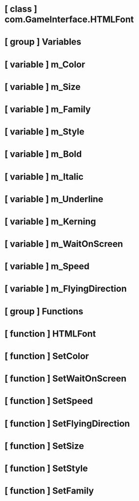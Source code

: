 # [ class ] com.GameInterface.HTMLFont

# [ group ] Variables

# [ variable ] m_Color

# [ variable ] m_Size

# [ variable ] m_Family

# [ variable ] m_Style

# [ variable ] m_Bold

# [ variable ] m_Italic

# [ variable ] m_Underline

# [ variable ] m_Kerning

# [ variable ] m_WaitOnScreen

# [ variable ] m_Speed

# [ variable ] m_FlyingDirection

# [ group ] Functions

# [ function ] HTMLFont

# [ function ] SetColor

# [ function ] SetWaitOnScreen

# [ function ] SetSpeed

# [ function ] SetFlyingDirection

# [ function ] SetSize

# [ function ] SetStyle

# [ function ] SetFamily

